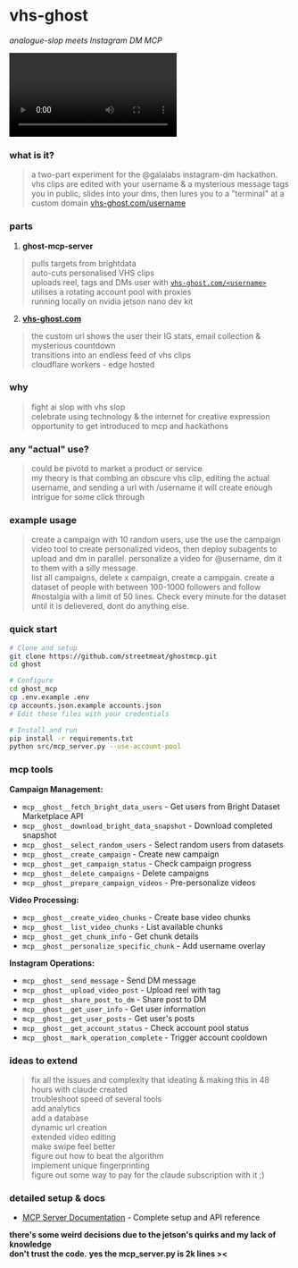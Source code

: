 # vhs-ghost
_analogue-slop meets Instagram DM MCP_

![Example Ghost Video](demo/ex.mp4)

### what is it?
 > a two-part experiment for the @galalabs instagram-dm hackathon.  
 > vhs clips are edited with your username & a mysterious message tags you in public, slides into your dms, then lures you to a "terminal" at a custom domain [vhs-ghost.com/username](https://vhs-ghost.com/username)

### parts
1. **ghost-mcp-server**  
 > pulls targets from brightdata  
 > auto-cuts personalised VHS clips  
 > uploads reel, tags and DMs user with [`vhs-ghost.com/<username>`](https://vhs-ghost.com/)  
 > utilises a rotating account pool with proxies  
 > running locally on nvidia jetson nano dev kit

2. **[vhs-ghost.com](https://vhs-ghost.com/)**  
 > the custom url shows the user their IG stats, email collection & mysterious countdown  
 > transitions into an endless feed of vhs clips  
 > cloudflare workers - edge hosted

### why  
 > fight ai slop with vhs slop  
 > celebrate using technology & the internet for creative expression  
 > opportunity to get introduced to mcp and hackathons   

### any "actual" use?   
 > could be pivotd to market a product or service  
 > my theory is that combing an obscure vhs clip, editing the actual username, and sending a url with /username it will create enough intrigue for some click through  
 
### example usage
 > create a campaign with 10 random users, use the use the campaign video tool to create personalized videos, then deploy subagents to upload and dm in parallel. 
 > personalize a video for @username, dm it to them with a silly message.  
 > list all campaigns, delete x campaign, create a campgain. 
 > create a dataset of people with between 100-1000 followers and follow #nostalgia with a limit of 50 lines. Check every minute for the dataset until it is delievered, dont do anything else. 

### quick start
```bash
# Clone and setup
git clone https://github.com/streetmeat/ghostmcp.git
cd ghost

# Configure
cd ghost_mcp
cp .env.example .env
cp accounts.json.example accounts.json
# Edit these files with your credentials

# Install and run
pip install -r requirements.txt
python src/mcp_server.py --use-account-pool
```

### mcp tools
**Campaign Management:**
- `mcp__ghost__fetch_bright_data_users` - Get users from Bright Dataset Marketplace API
- `mcp__ghost__download_bright_data_snapshot` - Download completed snapshot
- `mcp__ghost__select_random_users` - Select random users from datasets
- `mcp__ghost__create_campaign` - Create new campaign
- `mcp__ghost__get_campaign_status` - Check campaign progress
- `mcp__ghost__delete_campaigns` - Delete campaigns
- `mcp__ghost__prepare_campaign_videos` - Pre-personalize videos

**Video Processing:**
- `mcp__ghost__create_video_chunks` - Create base video chunks
- `mcp__ghost__list_video_chunks` - List available chunks
- `mcp__ghost__get_chunk_info` - Get chunk details
- `mcp__ghost__personalize_specific_chunk` - Add username overlay

**Instagram Operations:**
- `mcp__ghost__send_message` - Send DM message
- `mcp__ghost__upload_video_post` - Upload reel with tag
- `mcp__ghost__share_post_to_dm` - Share post to DM
- `mcp__ghost__get_user_info` - Get user information
- `mcp__ghost__get_user_posts` - Get user's posts
- `mcp__ghost__get_account_status` - Check account pool status
- `mcp__ghost__mark_operation_complete` - Trigger account cooldown

### ideas to extend
 > fix all the issues and complexity that ideating & making this in 48 hours with claude created  
 > troubleshoot speed of several tools  
 > add analytics  
 > add a database  
 > dynamic url creation  
 > extended video editing  
 > make swipe feel better  
 > figure out how to beat the algorithm  
 > implement unique fingerprinting  
 > figure out some way to pay for the claude subscription with it ;) 

### detailed setup & docs
- [MCP Server Documentation](ghost_mcp/README.md) - Complete setup and API reference

**there's some weird decisions due to the jetson's quirks and my lack of knowledge**  
**don't trust the code.**
**yes the mcp_server.py is 2k lines ><**

